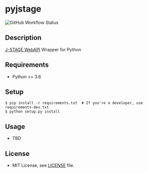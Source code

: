 # pyjstage
![GitHub Workflow Status](https://img.shields.io/github/workflow/status/matsurih/pyjstage/Python%20package)

## Description
[J-STAGE WebAPI](https://www.jstage.jst.go.jp/static/pages/OtherJstageServices/TAB2/-char/ja) Wrapper for Python

## Requirements
- Python >= 3.6

## Setup
```shell script
$ pip install -r requirements.txt  # If you're a developer, use requirements-dev.txt
$ python setup.py install
```

## Usage
- TBD

## License
- MIT License, see [LICENSE](https://github.com/matsurih/pyjstage/blob/master/LICENSE) file.
